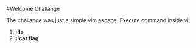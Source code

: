 #Welcome Challange

The challange was just a simple vim escape.
Execute command inside vi:
1. **:!ls**
2. **:!cat flag**
